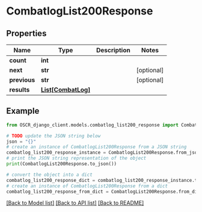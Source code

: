 # CombatlogList200Response


## Properties

Name | Type | Description | Notes
------------ | ------------- | ------------- | -------------
**count** | **int** |  | 
**next** | **str** |  | [optional] 
**previous** | **str** |  | [optional] 
**results** | [**List[CombatLog]**](CombatLog.md) |  | 

## Example

```python
from OSCR_django_client.models.combatlog_list200_response import CombatlogList200Response

# TODO update the JSON string below
json = "{}"
# create an instance of CombatlogList200Response from a JSON string
combatlog_list200_response_instance = CombatlogList200Response.from_json(json)
# print the JSON string representation of the object
print(CombatlogList200Response.to_json())

# convert the object into a dict
combatlog_list200_response_dict = combatlog_list200_response_instance.to_dict()
# create an instance of CombatlogList200Response from a dict
combatlog_list200_response_from_dict = CombatlogList200Response.from_dict(combatlog_list200_response_dict)
```
[[Back to Model list]](../README.md#documentation-for-models) [[Back to API list]](../README.md#documentation-for-api-endpoints) [[Back to README]](../README.md)


